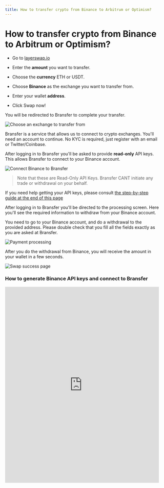 ```yaml
---
title: How to transfer crypto from Binance to Arbitrum or Optimism?
---
```


# How to transfer crypto from Binance to Arbitrum or Optimism?

- Go to [layerswap.io](/)

- Enter the **amount** you want to transfer.
- Choose the **currency** ETH or USDT.
- Choose **Binance** as the exchange you want to transfer from.
- Enter your wallet **address**.
- Click Swap now!

You will be redirected to Bransfer to complete your transfer.

![Choose an exchange to transfer from](/images/bransfer_choose_exchange.png)

Bransfer is a service that allows us to connect to crypto exchanges.
You'll need an account to continue. No KYC is required, just register with an email or Twitter/Coinbase.

After logging in to Bransfer you'll be asked to provide **read-only** API keys. This allows Bransfer to connect to your Binance account.  

![Connect Binance to Bransfer](/images/binance_connect_bransfer.png)
> Note that these are Read-Only API Keys. Bransfer CANT initiate any trade or withdrawal on your behalf.

If you need help getting your API keys, please consult [the step-by-step guide at the end of this page](#how-to-generate-binance-api-keys-and-connect-to-bransfer)

After logging in to Bransfer you'll be directed to the processing screen.
Here you'll see the required information to withdraw from your Binance account. <br />

You need to go to your Binance account, and do a withdrawal to the provided address.
Please double check that you fill all the fields exactly as you are asked at Bransfer.

![Payment processing](/images/payment_processing.png)

After you do the withdrawal from Binance, you will receive the amount in your wallet in a few seconds.

![Swap success page](/images/swap_success.png)

### How to generate Binance API keys and connect to Bransfer

<iframe src="https://scribehow.com/embed/Connect_Binance_account_to_Bransfer__pHbAxs8RR1i6pqrHROnz3Q" width="100%" height="640" allowFullScreen frameBorder="0"></iframe>
